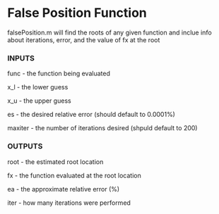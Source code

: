 # False Position Function

falsePosition.m will find the roots of any given function and inclue info about iterations, error, and the value of fx at the root

### INPUTS

func - the function being evaluated

x_l - the lower guess

x_u - the upper guess

es - the desired relative error (should default to 0.0001%)

maxiter - the number of iterations desired (shpuld default to 200)

### OUTPUTS

root - the estimated root location

fx - the function evaluated at the root location

ea - the approximate relative error (%)

iter - how many iterations were performed
